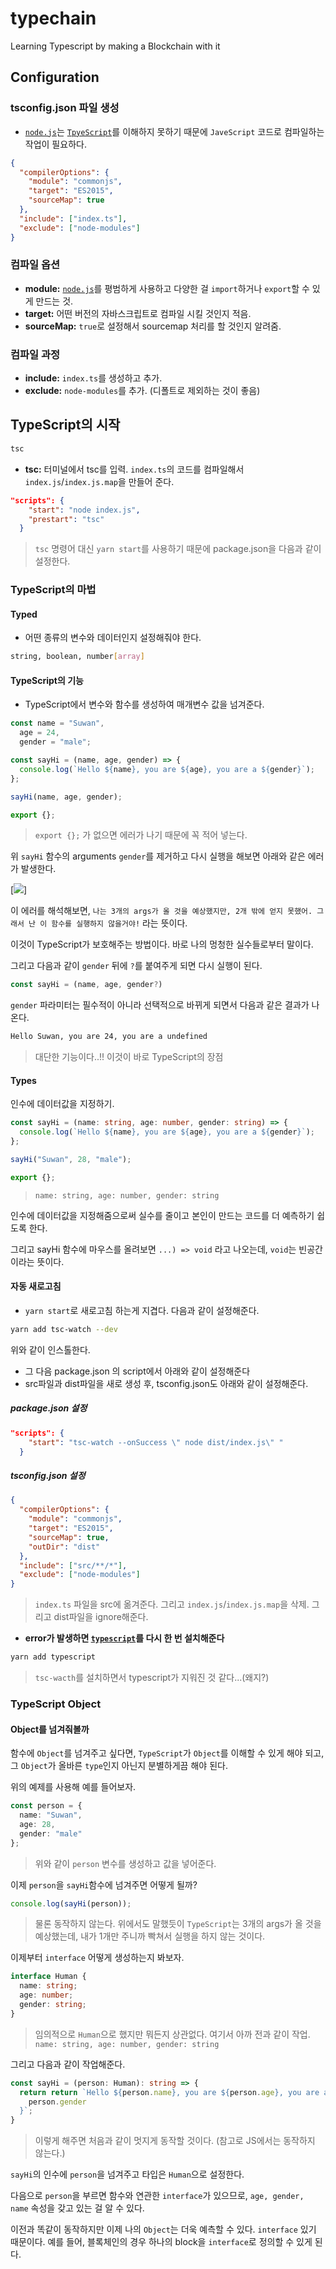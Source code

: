 # typechain

Learning Typescript by making a Blockchain with it

## Configuration

### tsconfig.json 파일 생성

- [`node.js`](https://nodejs.org/ko/)는 [`TpyeScript`](https://www.typescriptlang.org/)를 이해하지 못하기 때문에 `JaveScript` 코드로 컴파일하는 작업이 필요하다.

```json
{
  "compilerOptions": {
    "module": "commonjs",
    "target": "ES2015",
    "sourceMap": true
  },
  "include": ["index.ts"],
  "exclude": ["node-modules"]
}
```

### 컴파일 옵션

- **module:** [`node.js`](https://nodejs.org/ko/)를 평범하게 사용하고 다양한 걸 `import`하거나 `export`할 수 있게 만드는 것.
- **target:** 어떤 버전의 자바스크립트로 컴파일 시킬 것인지 적음.
- **sourceMap:** `true`로 설정해서 sourcemap 처리를 할 것인지 알려줌.

### 컴파일 과정

- **include:** `index.ts`를 생성하고 추가.
- **exclude:** `node-modules`를 추가. (디폴트로 제외하는 것이 좋음)

## TypeScript의 시작

```sh
tsc
```

- **tsc:** 터미널에서 tsc를 입력. `index.ts`의 코드를 컴파일해서 `index.js`/`index.js.map`을 만들어 준다.

```json
"scripts": {
    "start": "node index.js",
    "prestart": "tsc"
  }
```

> `tsc` 명령어 대신 `yarn start`를 사용하기 때문에 package.json을 다음과 같이 설정한다.

### TypeScript의 마법

#### Typed

- 어떤 종류의 변수와 데이터인지 설정해줘야 한다.

```sh
string, boolean, number[array]
```

#### TypeScript의 기능

- TypeScript에서 변수와 함수를 생성하여 매개변수 값을 넘겨준다.

```ts
const name = "Suwan",
  age = 24,
  gender = "male";

const sayHi = (name, age, gender) => {
  console.log(`Hello ${name}, you are ${age}, you are a ${gender}`);
};

sayHi(name, age, gender);

export {};
```

> `export {};` 가 없으면 에러가 나기 때문에 꼭 적어 넣는다.

위 `sayHi` 함수의 arguments `gender`를 제거하고 다시 실행을 해보면 아래와 같은 에러가 발생한다.

[![](img/error.png)]

이 에러를 해석해보면, `나는 3개의 args가 올 것을 예상했지만, 2개 밖에 얻지 못했어. 그래서 난 이 함수를 실행하지 않을거야!` 라는 뜻이다.

이것이 TypeScript가 보호해주는 방법이다. 바로 나의 멍청한 실수들로부터 말이다.

그리고 다음과 같이 `gender` 뒤에 `?`를 붙여주게 되면 다시 실행이 된다.

```ts
const sayHi = (name, age, gender?)
```

`gender` 파라미터는 필수적이 아니라 선택적으로 바뀌게 되면서 다음과 같은 결과가 나온다.

```sh
Hello Suwan, you are 24, you are a undefined
```

> 대단한 기능이다..!! 이것이 바로 TypeScript의 장점

#### Types

인수에 데이터값을 지정하기.

```ts
const sayHi = (name: string, age: number, gender: string) => {
  console.log(`Hello ${name}, you are ${age}, you are a ${gender}`);
};

sayHi("Suwan", 28, "male");

export {};
```

> `name: string, age: number, gender: string`

인수에 데이터값을 지정해줌으로써 실수를 줄이고 본인이 만드는 코드를 더 예측하기 쉽도록 한다.

그리고 sayHi 함수에 마우스를 올려보면 `...) => void` 라고 나오는데, `void`는 빈공간이라는 뜻이다.

#### 자동 새로고침

- `yarn start`로 새로고침 하는게 지겹다. 다음과 같이 설정해준다.

```sh
yarn add tsc-watch --dev
```

위와 같이 인스톨한다.

- 그 다음 package.json 의 script에서 아래와 같이 설정해준다
- src파일과 dist파일을 새로 생성 후, tsconfig.json도 아래와 같이 설정해준다.

##### package.json 설정

```json
"scripts": {
    "start": "tsc-watch --onSuccess \" node dist/index.js\" "
  }
```

##### tsconfig.json 설정

```json
{
  "compilerOptions": {
    "module": "commonjs",
    "target": "ES2015",
    "sourceMap": true,
    "outDir": "dist"
  },
  "include": ["src/**/*"],
  "exclude": ["node-modules"]
}
```

> `index.ts` 파일을 src에 옮겨준다. 그리고 `index.js`/`index.js.map`을 삭제. 그리고 dist파일을 ignore해준다.

- **error가 발생하면 [`typescript`](https://www.typescriptlang.org/)를 다시 한 번 설치해준다**

```sh
yarn add typescript
```

> `tsc-wacth`를 설치하면서 typescript가 지워진 것 같다...(왜지?)

### TypeScript Object

#### Object를 넘겨줘볼까

함수에 `Object`를 넘겨주고 싶다면, `TypeScript`가 `Object`를 이해할 수 있게 해야 되고, 그 `Object`가 올바른 `type`인지 아닌지 분별하게끔 해야 된다.

위의 예제를 사용해 예를 들어보자.

```ts
const person = {
  name: "Suwan",
  age: 28,
  gender: "male"
};
```

> 위와 같이 `person` 변수를 생성하고 값을 넣어준다.

이제 `person`을 `sayHi`함수에 넘겨주면 어떻게 될까?

```ts
console.log(sayHi(person));
```

> 물론 동작하지 않는다. 위에서도 말했듯이 `TypeScript`는 3개의 args가 올 것을 예상했는데, 내가 1개만 주니까 빡쳐서 실행을 하지 않는 것이다.

이제부터 `interface` 어떻게 생성하는지 봐보자.

```ts
interface Human {
  name: string;
  age: number;
  gender: string;
}
```

> 임의적으로 `Human`으로 했지만 뭐든지 상관없다. 여기서 아까 전과 같이 작업. `name: string, age: number, gender: string`

그리고 다음과 같이 작업해준다.

```ts
const sayHi = (person: Human): string => {
  return return `Hello ${person.name}, you are ${person.age}, you are a ${
    person.gender
  }`;
}
```

> 이렇게 해주면 처음과 같이 멋지게 동작할 것이다. (참고로 JS에서는 동작하지 않는다.)

`sayHi`의 인수에 `person`을 넘겨주고 타입은 `Human`으로 설정한다.

다음으로 `person`을 부르면 함수와 연관한 `interface`가 있으므로, `age, gender, name` 속성을 갖고 있는 걸 알 수 있다.

이전과 똑같이 동작하지만 이제 나의 `Object`는 더욱 예측할 수 있다. `interface` 있기 때문이다. 예를 들어, 블록체인의 경우 하나의 block을 `interface`로 정의할 수 있게 된다.
